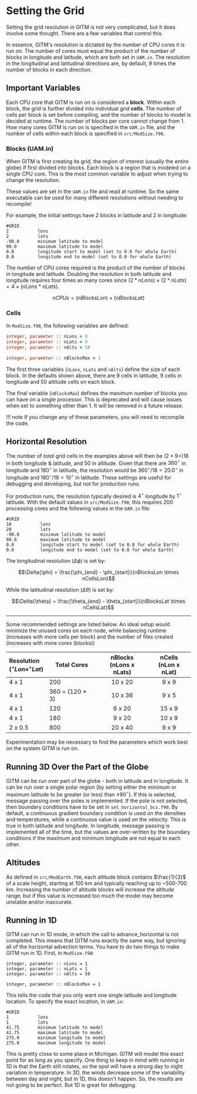 # Setting the Grid

Setting the grid resolution in GITM is not very complicated, but it does involve
some thought. There are a few variables that control this. 

In essence, GITM's resolution is dictated by the number of CPU cores it is run
on. The number of cores must equal the product of the number of blocks in
longitude and latitude, which are both set in `UAM.in`. The resolution in the
longitudinal and latitudinal directions are, by default, 9 times the number of
blocks in each direction.

## Important Variables

Each CPU core that GITM is run on is considered a **block**. Within each block,
the grid is further divided into individual grid **cells**. The number of cells
per block is set before compiling, and the number of blocks to model is decided
at runtime. The number of blocks per core cannot change from 1. How many cores
GITM is run on is specified in the `UAM.in` file, and the number of cells within
each block is specified in `src/ModSize.f90`.

### Blocks (UAM.in)

When GITM is first creating its grid, the region of interest (usually the entire
globe) if first divided into blocks. Each block is a region that is modeled on a
single CPU core. This is the most common variable to adjust when trying to
change the resolution.

These values are set in the `UAM.in` file and read at runtime. So the same
executable can be used for many different resolutions without needing to
recompile!

For example, the initial settings have 2 blocks in latitude and 2 in
longitude:

    #GRID
    2           lons
    2           lats
    -90.0       minimum latitude to model
    90.0        maximum latitude to model
    0.0		    longitude start to model (set to 0.0 for whole Earth)
    0.0         longitude end to model (set to 0.0 for whole Earth)

The number of CPU cores required is the product of the number of blocks in
longitude and latitude. Doubling the resolution in both latitude and longitude
requires four times as many cores since 
$`(2*nLons) \times (2*nLats) = 4\times (nLons*nLats)`$.

```math
nCPUs = (nBlocksLon) \times (nBlocksLat)
```


### Cells

In `ModSize.f90`, the following variables are defined:

```fortran
integer, parameter :: nLons = 9
integer, parameter :: nLats = 9
integer, parameter :: nAlts = 50

integer, parameter :: nBlocksMax = 1
```

The first three variables (`nLons`, `nLats` and `nAlts`) define the size of each
block. In the defaults shown above, there are 9 cells in latitude, 9 cells in
longitude and 50 altitude cells on each block.

The final variable (`nBlocksMax`) defines the maximum number of blocks you can
have on a single processor. This is deprecated and will cause issues when set to
something other than 1. It will be removed in a future release.

!!! note
    If you change any of these parameters, you will need to recompile the code.


## Horizontal Resolution

The number of *total* grid cells in the examples above will then be
$`(2\times9=)18`$ in both longitude & latitude, and 50 in altitude. Given that
there are $`360^\circ`$ in longitude and $`180^\circ`$ in latitude, the
resolution would be $`360^\circ/18 = 20.0^\circ`$ in longitude and
$`180^\circ/18 =10^\circ`$ in latitude. These settings are useful for debugging
and developing, but not for production runs.

For production runs, the resolution typically desired is $`4^\circ`$ longitude
by $`1^\circ`$ latitude. With the default values in `src/ModSize.f90`, this
requires 200 processing cores and the following values in the `UAM.in` file:

    #GRID
    10           lons
    20           lats
    -90.0        minimum latitude to model
    90.0         maximum latitude to model
    0.0		     longitude start to model (set to 0.0 for whole Earth)
    0.0          longitude end to model (set to 0.0 for whole Earth)

The longitudinal resolution ($`\Delta{\phi}`$) is set by:

```math
\Delta{\phi} = \frac{\phi_{end} - \phi_{start}}{nBlocksLon \times nCellsLon}
```

While the latitudinal resolution ($`\Delta{\theta}`$) is set by:

```math
\Delta{\theta} = \frac{\theta_{end} - \theta_{start}}{nBlocksLat \times nCellsLat}
```

---

Some recommended settings are listed below. An ideal setup would minimize the
unused cores on each node, while balancing runtime (increases with more cells
per block) and the number of files created (increases with more cores (blocks))

| Resolution <br> $`(^\circ Lon \times ^\circ Lat)`$ |   Total Cores   |  nBlocks <br> (nLons x nLats)  | nCells <br> (nLon x nLat) |
| :---  |      ----       |   :-----:   | :----: |
| 4 x 1 | 200             | 10 x 20     | 9 x 9  |
| 4 x 1 | 360 = (120 * 3) | 10 x  36    | 9 x 5  |
| 4 x 1 | 120             | 6 x 20      | 15 x 9 |
| 4 x 1 | 180             | 9 x 20      | 10 x 9 |
| 2 x 0.5 | 800           | 20 x 40     | 9 x 9  |

Experimentation may be necessary to find the parameters which work best on the
system GITM is run on. 

## Running 3D Over the Part of the Globe

GITM can be run over part of the globe - both in latitude and in longitude. It
can be run over a single polar region (by setting either the minimum or maximum
latitude to be greater (or less) than $`\pm 90^\circ`$). If this is selected,
message passing over the poles is implemented. If the pole is not selected, then
boundary conditions have to be set in `set_horizontal_bcs.f90`. By default, a
continuous gradient boundary condition is used on the densities and
temperatures, while a continuous value is used on the velocity. This is true in
both latitude and longitude. In longitude, message passing is implemented all of
the time, but the values are over-written by the boundary conditions if the
maximum and minimum longitude are not equal to each other.

## Altitudes

As defined in `src/ModEarth.f90`, each altitude block contains $`\frac{1}{3}`$
of a scale height, starting at 100 km and typically reaching up to ~500-700 km.
Increasing the number of altitude blocks will increase the altitude range, but
if this value is increased too much the model may become unstable and/or
inaccurate.

## Running in 1D

GITM can run in 1D mode, in which the call to advance_horizontal is not
completed. This means that GITM runs exactly the same way, but ignoring
all of the horizontal advection terms. You have to do two things to make
GITM run in 1D. First, in `ModSize.f90`:

    integer, parameter :: nLons = 1
    integer, parameter :: nLats = 1
    integer, parameter :: nAlts = 50

    integer, parameter :: nBlocksMax = 1

This tells the code that you only want one single latitude and longitude
location. To specify the exact location, in `UAM.in`:

    #GRID
    1           lons
    1           lats
    41.75       minimum latitude to model
    41.75       maximum latitude to model
    275.0       minimum longitude to model
    275.0       maximum longitude to model

This is pretty close to some place in Michigan. GITM will model this
exact point for as long as you specify. One thing to keep in mind with
running in 1D is that the Earth still rotates, so the spot will have a
strong day to night variation in temperature. In 3D, the winds decrease
some of the variability between day and night, but in 1D, this doesn't
happen. So, the results are not going to be perfect. But 1D is great for
debugging.
